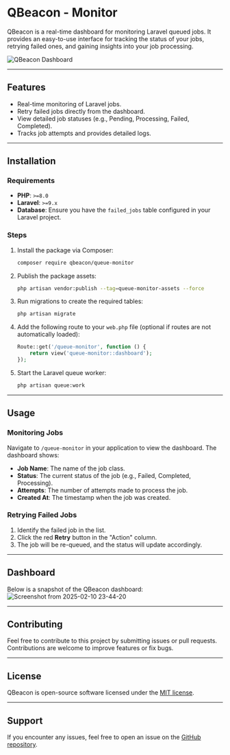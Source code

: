 # QBeacon - Monitor

QBeacon is a real-time dashboard for monitoring Laravel queued jobs. It provides an easy-to-use interface for tracking the status of your jobs, retrying failed ones, and gaining insights into your job processing.

![QBeacon Dashboard](https://path-to-your-image/QBeacon-Dashboard.png)  <!-- Replace with actual URL of the image -->

---

## Features

- Real-time monitoring of Laravel jobs.
- Retry failed jobs directly from the dashboard.
- View detailed job statuses (e.g., Pending, Processing, Failed, Completed).
- Tracks job attempts and provides detailed logs.

---

## Installation

### Requirements
- **PHP**: `>=8.0`
- **Laravel**: `>=9.x`
- **Database**: Ensure you have the `failed_jobs` table configured in your Laravel project.

### Steps
1. Install the package via Composer:
   ```bash
   composer require qbeacon/queue-monitor
   ```

2. Publish the package assets:
   ```bash
   php artisan vendor:publish --tag=queue-monitor-assets --force
   ```

3. Run migrations to create the required tables:
   ```bash
   php artisan migrate
   ```

4. Add the following route to your `web.php` file (optional if routes are not automatically loaded):
   ```php
   Route::get('/queue-monitor', function () {
       return view('queue-monitor::dashboard');
   });
   ```

5. Start the Laravel queue worker:
   ```bash
   php artisan queue:work
   ```

---

## Usage

### Monitoring Jobs
Navigate to `/queue-monitor` in your application to view the dashboard. The dashboard shows:
- **Job Name**: The name of the job class.
- **Status**: The current status of the job (e.g., Failed, Completed, Processing).
- **Attempts**: The number of attempts made to process the job.
- **Created At**: The timestamp when the job was created.

### Retrying Failed Jobs
1. Identify the failed job in the list.
2. Click the red **Retry** button in the "Action" column.
3. The job will be re-queued, and the status will update accordingly.

---

## Dashboard

Below is a snapshot of the QBeacon dashboard:
![Screenshot from 2025-02-10 23-44-20](https://github.com/user-attachments/assets/67a1f587-3d1d-41b5-8cf5-474badec0f0e)

---

## Contributing

Feel free to contribute to this project by submitting issues or pull requests. Contributions are welcome to improve features or fix bugs.

---

## License

QBeacon is open-source software licensed under the [MIT license](https://opensource.org/licenses/MIT).

---

## Support

If you encounter any issues, feel free to open an issue on the [GitHub repository](https://github.com/your-repo-url).

